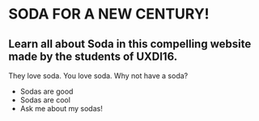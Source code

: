 # SODA FOR A NEW CENTURY!
## Learn all about Soda in this compelling website made by the students of UXDI16.

They love soda. You love soda. Why not have a soda?

* Sodas are good
* Sodas are cool
* Ask me about my sodas!
